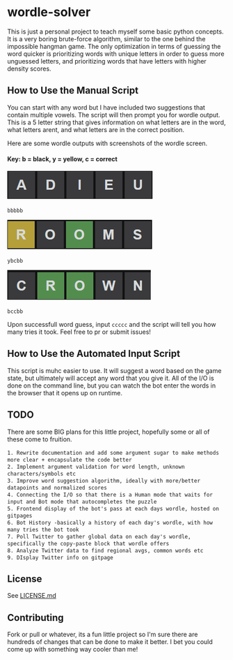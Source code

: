 # wordle-solver

This is just a personal project to teach myself some basic python concepts. It is a very boring brute-force 
algorithm, similar to the one behind the impossible hangman game. The only optimization in terms of guessing
the word quicker is prioritizing words with unique letters in order to guess more unguessed letters, 
and prioritizing words that have letters with higher density scores.

## How to Use the Manual Script

You can start with any word but I have included two suggestions that contain multiple vowels. The script will
then prompt you for wordle output. This is a 5 letter string that gives information on what letters are in the word,
what letters arent, and what letters are in the correct position.

Here are some wordle outputs with screenshots of the wordle screen.

#### Key: b = black, y = yellow, c = correct

![bbbbb.png](assets/bbbbb.png)

`bbbbb`

![ybcbb.png](assets/ybcbb.png)

`ybcbb`

![img.png](assets/bccbb.png)

`bccbb`

Upon successfull word guess, input `ccccc` and the script will tell you how many tries it took. Feel free to pr
or submit issues!

## How to Use the Automated Input Script

This script is muhc easier to use. It will suggest a word based on the game state, but ultimately will accept any word that you give it.
All of the I/O is done on the command line, but you can watch the bot enter the words in the browser that it opens up on runtime.

## TODO

There are some BIG plans for this little project, hopefully some or all of these come to fruition.

    1. Rewrite documentation and add some argument sugar to make methods more clear + encapsulate the code better
    2. Implement argument validation for word length, unknown characters/symbols etc
    3. Improve word suggestion algorithm, ideally with more/better datapoints and normalized scores
    4. Connecting the I/O so that there is a Human mode that waits for input and Bot mode that autocompletes the puzzle
    5. Frontend display of the bot's pass at each days wordle, hosted on gitpages
    6. Bot History -basically a history of each day's wordle, with how many tries the bot took
    7. Poll Twitter to gather global data on each day's wordle, specifically the copy-paste block that wordle offers
    8. Analyze Twitter data to find regional avgs, common words etc
    9. DIsplay Twitter info on gitpage

## License

See [LICENSE.md](LICENSE.md)

## Contributing

Fork or pull or whatever, its a fun little project so I'm sure there are hundreds of changes
that can be done to make it better. I bet you could come up with something way cooler than me!
